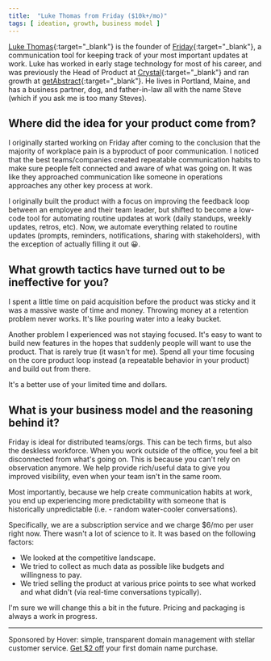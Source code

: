 ```yaml
---
title:  "Luke Thomas from Friday ($10k+/mo)"
tags: [ ideation, growth, business model ]
---
```


[Luke Thomas](https://twitter.com/lukethomas14){:target="_blank"} is the founder of [Friday](https://www.friday.app/){:target="_blank"}, a communication tool for keeping track of your most important updates at work. Luke has worked in early stage technology for most of his career, and was previously the Head of Product at [Crystal](https://www.crystalknows.com/){:target="_blank"} and ran growth at [getAbstract](https://www.getabstract.com/en/){:target="_blank"}. He lives in Portland, Maine, and has a business partner, dog, and father-in-law all with the name Steve (which if you ask me is too many Steves).

## Where did the idea for your product come from?

I originally started working on Friday after coming to the conclusion that the majority of workplace pain is a byproduct of poor communication. I noticed that the best teams/companies created repeatable communication habits to make sure people felt connected and aware of what was going on. It was like they approached communication like someone in operations approaches any other key process at work.

I originally built the product with a focus on improving the feedback loop between an employee and their team leader, but shifted to become a low-code tool for automating routine updates at work (daily standups, weekly updates, retros, etc). Now, we automate everything related to routine updates (prompts, reminders, notifications, sharing with stakeholders), with the exception of actually filling it out 😀.

## What growth tactics have turned out to be ineffective for you?

I spent a little time on paid acquisition before the product was sticky and it was a massive waste of time and money. Throwing money at a retention problem never works. It's like pouring water into a leaky bucket.

Another problem I experienced was not staying focused. It's easy to want to build new features in the hopes that suddenly people will want to use the product. That is rarely true (it wasn't for me). Spend all your time focusing on the core product loop instead (a repeatable behavior in your product) and build out from there.

It's a better use of your limited time and dollars.

## What is your business model and the reasoning behind it?

Friday is ideal for distributed teams/orgs. This can be tech firms, but also the deskless workforce. When you work outside of the office, you feel a bit disconnected from what's going on. This is because you can't rely on observation anymore. We help provide rich/useful data to give you improved visibility, even when your team isn't in the same room.

Most importantly, because we help create communication habits at work, you end up experiencing more predictability with someone that is historically unpredictable (i.e. - random water-cooler conversations).

Specifically, we are a subscription service and we charge $6/mo per user right now. There wasn't a lot of science to it. It was based on the following factors:

- We looked at the competitive landscape.
- We tried to collect as much data as possible like budgets and willingness to pay.
- We tried selling the product at various price points to see what worked and what didn't (via real-time conversations typically).

I'm sure we will change this a bit in the future. Pricing and packaging is always a work in progress.

***

<div class="font--mono">Sponsored by Hover: simple, transparent domain management with stellar customer service. <a href="https://hover.com/l2rAubkA" target="_blank">Get $2 off</a> your first domain name purchase.</div>